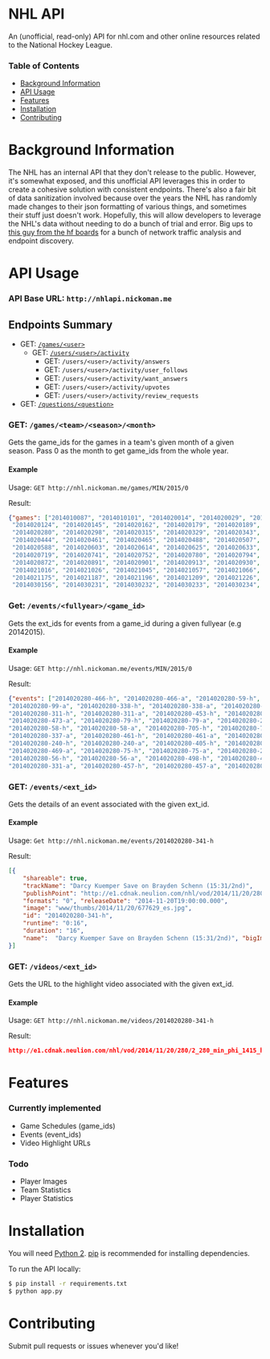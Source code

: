 NHL API
=========

An (unofficial, read-only) API for nhl.com and other online resources related to the National Hockey League.

### Table of Contents
* [Background Information](#background-information)
* [API Usage](#api-usage)
* [Features](#features)
* [Installation](#installation)
* [Contributing](#contributing)

# Background Information

The NHL has an internal API that they don't release to the public. However, it's somewhat exposed, and this unofficial API leverages
this in order to create a cohesive solution with consistent endpoints. There's also a fair bit of data sanitization involved because
over the years the NHL has randomly made changes to their json formatting of various things, and sometimes their stuff just doesn't work.
Hopefully, this will allow developers to leverage the NHL's data without needing to do a bunch of trial and error. Big ups to 
[this guy from the hf boards](http://hfboards.hockeysfuture.com/showthread.php?t=1596119) for a bunch of network traffic analysis and 
endpoint discovery.

# API Usage
### API Base URL: `http://nhlapi.nickoman.me`

## Endpoints Summary
* GET: [`/games/<user>`](#get-usersuser)
  * GET: [`/users/<user>/activity`](#get-usersuseractivity)
    * GET: `/users/<user>/activity/answers`
    * GET: `/users/<user>/activity/user_follows`
    * GET: `/users/<user>/activity/want_answers`
    * GET: `/users/<user>/activity/upvotes`
    * GET: `/users/<user>/activity/review_requests`
* GET: [`/questions/<question>`](#get-questionsquestion)


### GET: `/games/<team>/<season>/<month>`

Gets the game_ids for the games in a team's given month of a given season. Pass 0 as the month to get
game_ids from the whole year.

#### Example
Usage: `GET http://nhl.nickoman.me/games/MIN/2015/0`

Result:
```json
{"games": ["2014010087", "2014010101", "2014020014", "2014020029", "2014020062", "2014020074", "2014020097", "2014020114", "2014020122",
 "2014020124", "2014020145", "2014020162", "2014020179", "2014020189", "2014020205", "2014020220", "2014020238", "2014020249", "2014020261",
 "2014020280", "2014020298", "2014020315", "2014020329", "2014020343", "2014020351", "2014020372", "2014020387", "2014020415", "2014020430",
 "2014020444", "2014020461", "2014020465", "2014020488", "2014020507", "2014020520", "2014020536", "2014020549", "2014020562", "2014020572",
 "2014020588", "2014020603", "2014020614", "2014020625", "2014020633", "2014020645", "2014020669", "2014020680", "2014020687", "2014020706",
 "2014020719", "2014020741", "2014020752", "2014020780", "2014020794", "2014020805", "2014020815", "2014020828", "2014020844", "2014020855",
 "2014020872", "2014020891", "2014020901", "2014020913", "2014020930", "2014020947", "2014020958", "2014020965", "2014020982", "2014020997",
 "2014021016", "2014021026", "2014021045", "2014021057", "2014021066", "2014021085", "2014021090", "2014021112", "2014021125", "2014021159",
 "2014021175", "2014021187", "2014021196", "2014021209", "2014021226", "2014030151", "2014030152", "2014030153", "2014030154", "2014030155",
 "2014030156", "2014030231", "2014030232", "2014030233", "2014030234", "2014010016", "2014010040", "2014010053", "2014010066"]}
```

### Get: `/events/<fullyear>/<game_id>`

Gets the ext_ids for events from a game_id during a given fullyear (e.g 20142015).

#### Example
Usage: `GET http://nhl.nickoman.me/events/MIN/2015/0`

Result:
```json
{"events": ["2014020280-466-h", "2014020280-466-a", "2014020280-59-h", "2014020280-59-a", "2014020280-712-h", "2014020280-712-a", "2014020280-99-h",
"2014020280-99-a", "2014020280-338-h", "2014020280-338-a", "2014020280-490-h", "2014020280-490-a", "2014020280-91-h", "2014020280-91-a",
"2014020280-311-h", "2014020280-311-a", "2014020280-453-h", "2014020280-453-a", "2014020280-54-h", "2014020280-54-a", "2014020280-473-h",
"2014020280-473-a", "2014020280-79-h", "2014020280-79-a", "2014020280-230-h", "2014020280-230-a", "2014020280-344-h", "2014020280-344-a",
"2014020280-58-h", "2014020280-58-a", "2014020280-705-h", "2014020280-705-a", "2014020280-96-h", "2014020280-96-a", "2014020280-337-h",
"2014020280-337-a", "2014020280-461-h", "2014020280-461-a", "2014020280-487-h", "2014020280-487-a", "2014020280-90-h", "2014020280-90-a",
"2014020280-240-h", "2014020280-240-a", "2014020280-405-h", "2014020280-405-a", "2014020280-5-h", "2014020280-5-a", "2014020280-469-h",
"2014020280-469-a", "2014020280-75-h", "2014020280-75-a", "2014020280-214-h", "2014020280-214-a", "2014020280-341-h", "2014020280-341-a",
"2014020280-56-h", "2014020280-56-a", "2014020280-498-h", "2014020280-498-a", "2014020280-94-h", "2014020280-94-a", "2014020280-331-h",
"2014020280-331-a", "2014020280-457-h", "2014020280-457-a", "2014020280-481-h", "2014020280-481-a", "2014020280-85-h", "2014020280-85-a","2014020280-236-h", "2014020280-236-a", "2014020280-349-h", "2014020280-349-a"]}
```

### GET: `/events/<ext_id>`

Gets the details of an event associated with the given ext_id.

#### Example
Usage: `Get http://nhl.nickoman.me/events/2014020280-341-h`

Result:
```json
[{
	"shareable": true, 
	"trackName": "Darcy Kuemper Save on Brayden Schenn (15:31/2nd)", 
	"publishPoint": "http://e1.cdnak.neulion.com/nhl/vod/2014/11/20/280/2_280_min_phi_1415_h_discrete_phi341_save_1_1600.mp4?eid=677090&pid=677629gid=3000&pt=1", 
	"formats": "0", "releaseDate": "2014-11-20T19:00:00.000",
	"image": "www/thumbs/2014/11/20/677629_es.jpg",
	"id": "2014020280-341-h",
	"runtime": "0:16",
	"duration": "16",
	"name":  "Darcy Kuemper Save on Brayden Schenn (15:31/2nd)", "bigImage": "www/thumbs/2014/11/20/677629_eb.jpg", "description": "Home broadcast -Minnesota Wild at Philadelphia Flyers - November 20, 2014"
}]
```

### GET: `/videos/<ext_id>`

Gets the URL to the highlight video associated with the given ext_id.

#### Example
Usage: `GET http://nhl.nickoman.me/videos/2014020280-341-h`

Result:
```json
http://e1.cdnak.neulion.com/nhl/vod/2014/11/20/280/2_280_min_phi_1415_h_discrete_phi341_save_1_1600.mp4?eid=677090&pid=677629&gid=3000&pt=1
```

# Features
### Currently implemented
* Game Schedules (game_ids)
* Events         (event_ids)
* Video Highlight URLs

### Todo
* Player Images
* Team Statistics
* Player Statistics

# Installation
You will need [Python 2](https://www.python.org/download/). [pip](http://pip.readthedocs.org/en/latest/installing.html) is recommended for installing dependencies.

To run the API locally:
```bash
$ pip install -r requirements.txt
$ python app.py
```

# Contributing
Submit pull requests or issues whenever you'd like!
